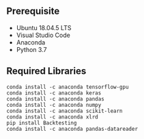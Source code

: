 ## Prerequisite
* Ubuntu 18.04.5 LTS
* Visual Studio Code
* Anaconda
* Python 3.7

## Required Libraries
```
conda install -c anaconda tensorflow-gpu
conda install -c anaconda keras
conda install -c anaconda pandas
conda install -c anaconda numpy
conda install -c anaconda scikit-learn
conda install -c anaconda xlrd
pip install Backtesting
conda install -c anaconda pandas-datareader
```